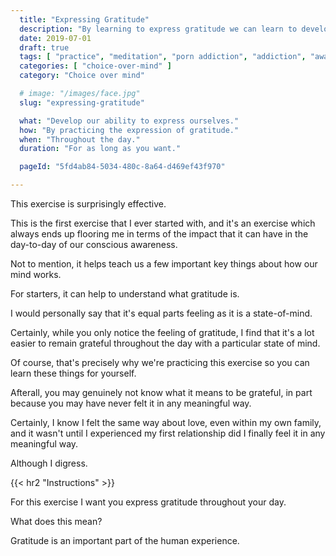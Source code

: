 ```yaml
---
  title: "Expressing Gratitude"
  description: "By learning to express gratitude we can learn to develop a more positive attitude towards life."
  date: 2019-07-01
  draft: true
  tags: [ "practice", "meditation", "porn addiction", "addiction", "awareness", "awareness exercises", "perspective", "nofap", "neverfap", "neverfap deluxe" ]
  categories: [ "choice-over-mind" ]
  category: "Choice over mind"

  # image: "/images/face.jpg"
  slug: "expressing-gratitude"

  what: "Develop our ability to express ourselves."
  how: "By practicing the expression of gratitude."
  when: "Throughout the day."
  duration: "For as long as you want."

  pageId: "5fd4ab84-5034-480c-8a64-d469ef43f970"

---
```


This exercise is surprisingly effective.

This is the first exercise that I ever started with, and it's an exercise which always ends up flooring me in terms of the impact that it can have in the day-to-day of our conscious awareness.

Not to mention, it helps teach us a few important key things about how our mind works.

For starters, it can help to understand what gratitude is. 

I would personally say that it's equal parts feeling as it is a state-of-mind.

Certainly, while you only notice the feeling of gratitude, I find that it's a lot easier to remain grateful throughout the day with a particular state of mind.

Of course, that's precisely why we're practicing this exercise so you can learn these things for yourself.

Afterall, you may genuinely not know what it means to be grateful, in part because you may have never felt it in any meaningful way.

Certainly, I know I felt the same way about love, even within my own family, and it wasn't until I experienced my first relationship did I finally feel it in any meaningful way.

Although I digress.


{{< hr2 "Instructions" >}}


For this exercise I want you express gratitude throughout your day.

What does this mean? 

Gratitude is an important part of the human experience.


<!-- 
{{< hr2 "Additional Resources" >}}  -->

<!-- maybe link to other  -->

